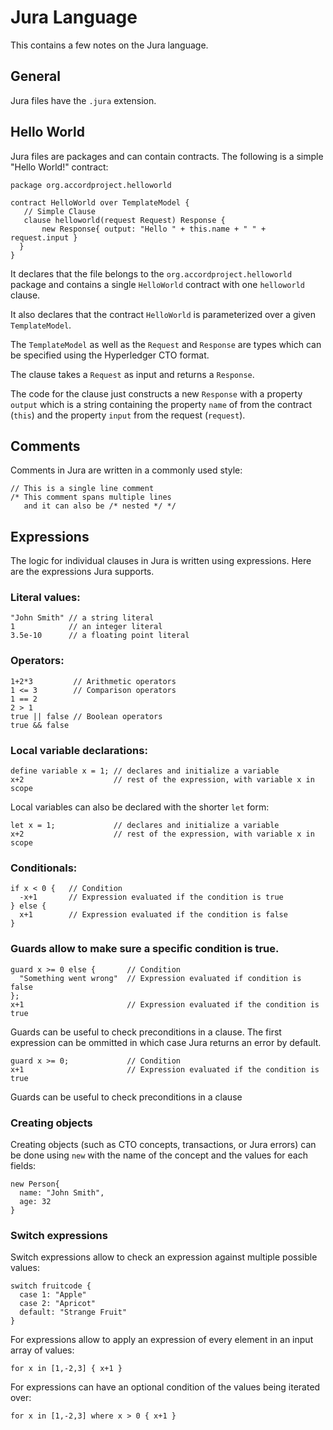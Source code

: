 # Jura Language

This contains a few notes on the Jura language.

## General

Jura files have the `.jura` extension.

## Hello World

Jura files are packages and can contain contracts. The following is a
simple "Hello World!" contract:
```
package org.accordproject.helloworld

contract HelloWorld over TemplateModel {
   // Simple Clause
   clause helloworld(request Request) Response {
       new Response{ output: "Hello " + this.name + " " + request.input }
  }
}
```

It declares that the file belongs to the
`org.accordproject.helloworld` package and contains a single
`HelloWorld` contract with one `helloworld` clause.

It also declares that the contract `HelloWorld` is parameterized over
a given `TemplateModel`.

The `TemplateModel` as well as the `Request` and `Response` are types
which can be specified using the Hyperledger CTO format.

The clause takes a `Request` as input and returns a `Response`.

The code for the clause just constructs a new `Response` with a
property `output` which is a string containing the property `name` of
from the contract (`this`) and the property `input` from the request
(`request`).

## Comments

Comments in Jura are written in a commonly used style:

```
// This is a single line comment
/* This comment spans multiple lines
   and it can also be /* nested */ */
```

## Expressions

The logic for individual clauses in Jura is written using
expressions. Here are the expressions Jura supports.

### Literal values:

```
"John Smith" // a string literal
1            // an integer literal
3.5e-10      // a floating point literal
```

### Operators:
```
1+2*3         // Arithmetic operators
1 <= 3        // Comparison operators
1 == 2
2 > 1
true || false // Boolean operators
true && false
```

### Local variable declarations:
```
define variable x = 1; // declares and initialize a variable
x+2                    // rest of the expression, with variable x in scope
```
Local variables can also be declared with the shorter `let` form:
```
let x = 1;             // declares and initialize a variable
x+2                    // rest of the expression, with variable x in scope
```

### Conditionals:
```
if x < 0 {   // Condition
  -x+1       // Expression evaluated if the condition is true
} else {
  x+1        // Expression evaluated if the condition is false
}
```

### Guards allow to make sure a specific condition is true.
```
guard x >= 0 else {       // Condition
  "Something went wrong"  // Expression evaluated if condition is false
};
x+1                       // Expression evaluated if the condition is true
```
Guards can be useful to check preconditions in a clause. The first expression can be ommitted in which case Jura returns an error by default.
```
guard x >= 0;             // Condition
x+1                       // Expression evaluated if the condition is true
```
Guards can be useful to check preconditions in a clause

### Creating objects

Creating objects (such as CTO concepts, transactions, or Jura errors)
can be done using `new` with the name of the concept and the values
for each fields:
```
new Person{
  name: "John Smith",
  age: 32
}
```

### Switch expressions

Switch expressions allow to check an expression against multiple
possible values:
```
switch fruitcode {
  case 1: "Apple"
  case 2: "Apricot"
  default: "Strange Fruit"
}
```

For expressions allow to apply an expression of every element in an input array of values:
```
for x in [1,-2,3] { x+1 }
```

For expressions can have an optional condition of the values being iterated over:
```
for x in [1,-2,3] where x > 0 { x+1 }
```
